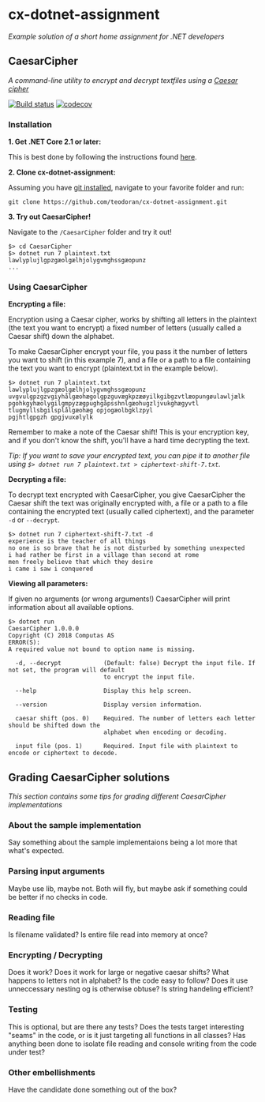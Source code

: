 cx-dotnet-assignment
====================

_Example solution of a short home assignment for .NET developers_


## CaesarCipher
_A command-line utility to encrypt and decrypt textfiles using a [Caesar cipher](https://en.wikipedia.org/wiki/Caesar_cipher)_

[![Build status](https://ci.appveyor.com/api/projects/status/pdsyaxogoi7jeoq0?svg=true)](https://ci.appveyor.com/project/teodoran/cx-dotnet-assignment) [![codecov](https://codecov.io/gh/teodoran/cx-dotnet-assignment/branch/master/graph/badge.svg)](https://codecov.io/gh/teodoran/cx-dotnet-assignment)

### Installation

__1. Get .NET Core 2.1 or later:__

This is best done by following the instructions found [here](https://www.microsoft.com/net/download/dotnet-core/2.1).

__2. Clone cx-dotnet-assignment:__

Assuming you have [git installed](https://git-scm.com/book/en/v2/Getting-Started-Installing-Git), navigate to your favorite folder and run:

```
git clone https://github.com/teodoran/cx-dotnet-assignment.git
```

__3. Try out CaesarCipher!__

Navigate to the `/CaesarCipher` folder and try it out!

```
$> cd CaesarCipher
$> dotnet run 7 plaintext.txt
lawlyplujlgpzgæolgælhjolygvmghssgæopunz
...
```

### Using CaesarCipher

__Encrypting a file:__

Encryption using a Caesar cipher, works by shifting all letters in the plaintext (the text you want to encrypt) a fixed number of letters (usually called a Caesar shift) down the alphabet.

To make CaesarCipher encrypt your file, you pass it the number of letters you want to shift (in this example 7), and a file or a path to a file containing the text you want to encrypt (plaintext.txt in the example below). 

```
$> dotnet run 7 plaintext.txt
lawlyplujlgpzgæolgælhjolygvmghssgæopunz
uvgvulgpzgzvgiyhålgæohægolgpzguvægkpzæøyilkgibgzvtlæopungøulawljælk
pgohkgyhæolygilgmpyzægpughgåpsshnlgæohugzljvukghægyvtl
tlugmyllsbgilsplålgæohæg opjogæolbgklzpyl
pgjhtlgpgzh gpgjvuxølylk
```

Remember to make a note of the Caesar shift! This is your encryption key, and if you don't know the shift, you'll have a hard time decrypting the text.

_Tip: If you want to save your encrypted text, you can pipe it to another file using `$> dotnet run 7 plaintext.txt > ciphertext-shift-7.txt`._

__Decrypting a file:__

To decrypt text encrypted with CaesarCipher, you give CaesarCipher the Caesar shift the text was originally encrypted with, a file or a path to a file containing the encrypted text (usually called ciphertext), and the parameter `-d` or `--decrypt`.

```
$> dotnet run 7 ciphertext-shift-7.txt -d
experience is the teacher of all things
no one is so brave that he is not disturbed by something unexpected
i had rather be first in a village than second at rome
men freely believe that which they desire
i came i saw i conquered
```

__Viewing all parameters:__

If given no arguments (or wrong arguments!) CaesarCipher will print information about all available options.

```
$> dotnet run
CaesarCipher 1.0.0.0
Copyright (C) 2018 Computas AS
ERROR(S):
A required value not bound to option name is missing.

  -d, --decrypt            (Default: false) Decrypt the input file. If not set, the program will default
                           to encrypt the input file.

  --help                   Display this help screen.

  --version                Display version information.

  caesar shift (pos. 0)    Required. The number of letters each letter should be shifted down the 
                           alphabet when encoding or decoding.

  input file (pos. 1)      Required. Input file with plaintext to encode or ciphertext to decode.

```

## Grading CaesarCipher solutions
_This section contains some tips for grading different CaesarCipher implementations_

### About the sample implementation

Say something about the sample implementaions being a lot more that what's expected.

### Parsing input arguments

Maybe use lib, maybe not. Both will fly, but maybe ask if something could be better if no checks in code.

### Reading file

Is filename validated? Is entire file read into memory at once?

### Encrypting / Decrypting

Does it work? Does it work for large or negative caesar shifts? What happens to letters not in alphabet? Is the code easy to follow? Does it use unneccessary nesting og is otherwise obtuse? Is string handeling efficient?

### Testing

This is optional, but are there any tests? Does the tests target interesting "seams" in the code, or is it just targeting all functions in all classes? Has anything been done to isolate file reading and console writing from the code under test?

### Other embellishments

Have the candidate done something out of the box?

